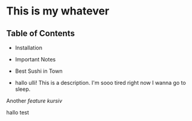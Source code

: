 This is my whatever
=====================

## Table of Contents

- Installation
- Important Notes
- Best Sushi in Town

- hallo ulli!
This is a description. I'm sooo tired right now I wanna go to sleep.

Another _feature_
*kursiv*


hallo test

